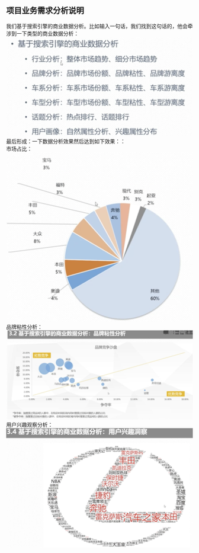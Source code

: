 ## 项目业务需求分析说明
   我们基于搜索引擎的商业数据分析。比如输入一句话，我们找到这句话的，他会牵涉到一下类型的商业数据分析：
![](./images/03.png)  
最后形成：一下数据分析效果然后达到如下效果：：  
市场占比：
![](./images/04.png)  
品牌粘性分析：
![](./images/05.png)  
用户兴趣观察分析：
![](./images/06.png)  

